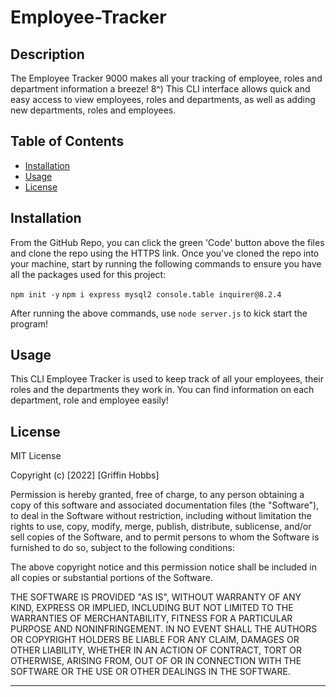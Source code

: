 # Employee-Tracker

## Description

The Employee Tracker 9000 makes all your tracking of employee, roles and department information a breeze! 8^) This CLI interface allows quick and easy access to view employees, roles and departments, as well as adding new departments, roles and employees.

## Table of Contents

- [Installation](#installation)
- [Usage](#usage)
- [License](#license)

## Installation

From the GitHub Repo, you can click the green 'Code' button above the files and clone the repo using the HTTPS link. Once you've cloned the repo into your machine, start by running the following commands to ensure you have all the packages used for this project:

`npm init -y`
`npm i express mysql2 console.table inquirer@8.2.4`

After running the above commands, use `node server.js` to kick start the program!

## Usage

This CLI Employee Tracker is used to keep track of all your employees, their roles and the departments they work in. You can find information on each department, role and employee easily!

## License

MIT License

Copyright (c) [2022] [Griffin Hobbs]

Permission is hereby granted, free of charge, to any person obtaining a copy
of this software and associated documentation files (the "Software"), to deal
in the Software without restriction, including without limitation the rights
to use, copy, modify, merge, publish, distribute, sublicense, and/or sell
copies of the Software, and to permit persons to whom the Software is
furnished to do so, subject to the following conditions:

The above copyright notice and this permission notice shall be included in all
copies or substantial portions of the Software.

THE SOFTWARE IS PROVIDED "AS IS", WITHOUT WARRANTY OF ANY KIND, EXPRESS OR
IMPLIED, INCLUDING BUT NOT LIMITED TO THE WARRANTIES OF MERCHANTABILITY,
FITNESS FOR A PARTICULAR PURPOSE AND NONINFRINGEMENT. IN NO EVENT SHALL THE
AUTHORS OR COPYRIGHT HOLDERS BE LIABLE FOR ANY CLAIM, DAMAGES OR OTHER
LIABILITY, WHETHER IN AN ACTION OF CONTRACT, TORT OR OTHERWISE, ARISING FROM,
OUT OF OR IN CONNECTION WITH THE SOFTWARE OR THE USE OR OTHER DEALINGS IN THE
SOFTWARE.

---
